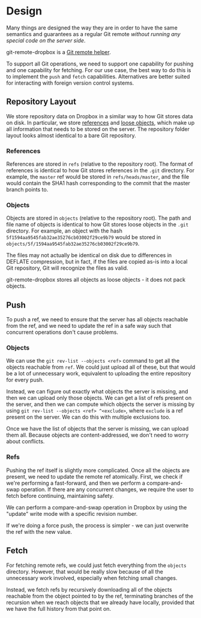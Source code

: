 # Design

Many things are designed the way they are in order to have the same semantics
and guarantees as a regular Git remote *without running any special code on the
server side*.

git-remote-dropbox is a [Git remote helper][gitremote-helper].

To support all Git operations, we need to support one capability for pushing
and one capability for fetching. For our use case, the best way to do this is
to implement the `push` and `fetch` capabilities. Alternatives are better
suited for interacting with foreign version control systems.

## Repository Layout

We store repository data on Dropbox in a similar way to how Git stores data on
disk. In particular, we store [references][git-references] and [loose
objects][git-objects], which make up all information that needs to be stored on
the server. The repository folder layout looks almost identical to a bare Git
repository.

### References

References are stored in `refs` (relative to the repository root). The format
of references is identical to how Git stores references in the `.git`
directory. For example, the `master` ref would be stored in
`refs/heads/master`, and the file would contain the SHA1 hash corresponding to
the commit that the master branch points to.

### Objects

Objects are stored in `objects` (relative to the repository root). The path and
file name of objects is identical to how Git stores loose objects in the `.git`
directory. For example, an object with the hash
`5f1594aa9545fab32ae35276cb03002f29ce9b79` would be stored in
`objects/5f/1594aa9545fab32ae35276cb03002f29ce9b79`.

The files may not actually be identical on disk due to differences in DEFLATE
compression, but in fact, if the files are copied as-is into a local Git
repository, Git will recognize the files as valid.

git-remote-dropbox stores all objects as loose objects - it does not pack
objects.

## Push

To push a ref, we need to ensure that the server has all objects reachable from
the ref, and we need to update the ref in a safe way such that concurrent
operations don't cause problems.

### Objects

We can use the `git rev-list --objects <ref>` command to get all the objects
reachable from `ref`. We could just upload all of these, but that would be a
lot of unnecessary work, equivalent to uploading the entire repository for
every push.

Instead, we can figure out exactly what objects the server is missing, and then
we can upload only those objects. We can get a list of refs present on the
server, and then we can compute which objects the server is missing by using
`git rev-list --objects <ref> ^<exclude>`, where `exclude` is a ref present on
the server. We can do this with multiple exclusions too.

Once we have the list of objects that the server is missing, we can upload them
all. Because objects are content-addressed, we don't need to worry about
conflicts.

### Refs

Pushing the ref itself is slightly more complicated. Once all the objects are
present, we need to update the remote ref atomically. First, we check if we're
performing a fast-forward, and then we perform a compare-and-swap operation. If
there are any concurrent changes, we require the user to fetch before
continuing, maintaining safety.

We can perform a compare-and-swap operation in Dropbox by using the "update"
write mode with a specific revision number.

If we're doing a force push, the process is simpler - we can just overwrite the
ref with the new value.

## Fetch

For fetching remote refs, we could just fetch everything from the `objects`
directory. However, that would be really slow because of all the unnecessary
work involved, especially when fetching small changes.

Instead, we fetch refs by recursively downloading all of the objects reachable
from the object pointed to by the ref, terminating branches of the recursion
when we reach objects that we already have locally, provided that we have the
full history from that point on.

[gitremote-helper]: https://www.kernel.org/pub/software/scm/git/docs/gitremote-helpers.html
[git-objects]: https://git-scm.com/book/en/v2/Git-Internals-Git-Objects
[git-references]: https://git-scm.com/book/en/v2/Git-Internals-Git-References
